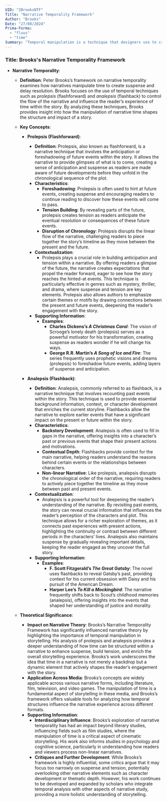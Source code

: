 ```yaml
---
UID: "2BrooksNTF"
Title: "Narrative Temporality Framework"
Author: "Brooks"
Date: "27/08/2024"
Prima-Forma:
  - "fluus"
  - "time"
Summary: "Temporal manipulation is a technique that designers use to create suspense and delay resolution: analepsis and prolepsis."
---
```

### Title: **Brooks's Narrative Temporality Framework**

- **Narrative Temporality**:
  - **Definition**: Peter Brooks’s framework on narrative temporality examines how narratives manipulate time to create suspense and delay resolution. Brooks focuses on the use of temporal techniques such as *prolepsis* (flashforward) and *analepsis* (flashback) to control the flow of the narrative and influence the reader’s experience of time within the story. By analyzing these techniques, Brooks provides insight into how the manipulation of narrative time shapes the structure and impact of a story.

  - **Key Concepts**:

    - **Prolepsis (Flashforward)**:
      - **Definition**: Prolepsis, also known as flashforward, is a narrative technique that involves the anticipation or foreshadowing of future events within the story. It allows the narrative to provide glimpses of what is to come, creating a sense of anticipation and suspense as readers are made aware of future developments before they unfold in the chronological sequence of the plot.
      - **Characteristics**:
        - **Foreshadowing**: Prolepsis is often used to hint at future events, creating suspense and encouraging readers to continue reading to discover how these events will come to pass.
        - **Tension Building**: By revealing parts of the future, prolepsis creates tension as readers anticipate the eventual resolution or consequences of these future events.
        - **Disruption of Chronology**: Prolepsis disrupts the linear flow of the narrative, challenging readers to piece together the story’s timeline as they move between the present and the future.
      - **Contextualization**:
        - Prolepsis plays a crucial role in building anticipation and tension within a narrative. By offering readers a glimpse of the future, the narrative creates expectations that propel the reader forward, eager to see how the story reaches the hinted-at events. This technique is particularly effective in genres such as mystery, thriller, and drama, where suspense and tension are key elements. Prolepsis also allows authors to emphasize certain themes or motifs by drawing connections between the present and future events, deepening the reader’s engagement with the story.
      - **Supporting Information**:
        - **Examples**:
          - **Charles Dickens’s *A Christmas Carol***: The vision of Scrooge’s lonely death (prolepsis) serves as a powerful motivator for his transformation, creating suspense as readers wonder if he will change his ways.
          - **George R.R. Martin’s *A Song of Ice and Fire***: The series frequently uses prophetic visions and dreams (prolepsis) to foreshadow future events, adding layers of suspense and anticipation.

    - **Analepsis (Flashback)**:
      - **Definition**: Analepsis, commonly referred to as flashback, is a narrative technique that involves recounting past events within the story. This technique is used to provide essential background information, context, or character development that enriches the current storyline. Flashbacks allow the narrative to explore earlier events that have a significant impact on the present or future within the story.
      - **Characteristics**:
        - **Backstory Development**: Analepsis is often used to fill in gaps in the narrative, offering insights into a character’s past or previous events that shape their present actions and motivations.
        - **Contextual Depth**: Flashbacks provide context for the main narrative, helping readers understand the reasons behind certain events or the relationships between characters.
        - **Non-linear Narrative**: Like prolepsis, analepsis disrupts the chronological order of the narrative, requiring readers to actively piece together the timeline as they move between past and present events.
      - **Contextualization**:
        - Analepsis is a powerful tool for deepening the reader’s understanding of the narrative. By revisiting past events, the story can reveal crucial information that influences the reader’s perception of the characters and plot. This technique allows for a richer exploration of themes, as it connects past experiences with present actions, highlighting the continuity or contrast between different periods in the characters’ lives. Analepsis also maintains suspense by gradually revealing important details, keeping the reader engaged as they uncover the full story.
      - **Supporting Information**:
        - **Examples**:
          - **F. Scott Fitzgerald’s *The Great Gatsby***: The novel uses flashbacks to reveal Gatsby’s past, providing context for his current obsession with Daisy and his pursuit of the American Dream.
          - **Harper Lee’s *To Kill a Mockingbird***: The narrative frequently shifts back to Scout’s childhood memories (analepsis), offering insights into the events that shaped her understanding of justice and morality.

  - **Theoretical Significance**:
    - **Impact on Narrative Theory**: Brooks’s Narrative Temporality Framework has significantly influenced narrative theory by highlighting the importance of temporal manipulation in storytelling. His analysis of prolepsis and analepsis provides a deeper understanding of how time can be structured within a narrative to enhance suspense, build tension, and enrich the overall storytelling experience. Brooks’s work underscores the idea that time in a narrative is not merely a backdrop but a dynamic element that actively shapes the reader’s engagement with the story.
    - **Application Across Media**: Brooks’s concepts are widely applicable across various narrative forms, including literature, film, television, and video games. The manipulation of time is a fundamental aspect of storytelling in these media, and Brooks’s framework offers valuable tools for analyzing how temporal structures influence the narrative experience across different formats.
    - **Supporting Information**:
      - **Interdisciplinary Influence**: Brooks’s exploration of narrative temporality has had an impact beyond literary studies, influencing fields such as film studies, where the manipulation of time is a critical aspect of cinematic storytelling. His work also informs studies in psychology and cognitive science, particularly in understanding how readers and viewers process non-linear narratives.
      - **Critiques and Further Development**: While Brooks’s framework is highly influential, some critics argue that it may focus too narrowly on suspense and tension, potentially overlooking other narrative elements such as character development or thematic depth. However, his work continues to be developed and expanded by scholars who integrate temporal analysis with other aspects of narrative study, providing a more holistic understanding of storytelling.
